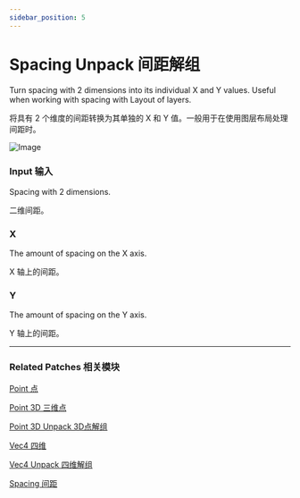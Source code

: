 ```yaml
---
sidebar_position: 5
---
```


# Spacing Unpack 间距解组

Turn spacing with 2 dimensions into its individual X and Y values. Useful when working with spacing with Layout of layers.

将具有 2 个维度的间距转换为其单独的 X 和 Y 值。一般用于在使用图层布局处理间距时。

![Image](@site/static/img/docs/Utility/spacing-unpack.png)

### Input 输入

Spacing with 2 dimensions.

二维间距。

### X

The amount of spacing on the X axis.

X 轴上的间距。

### Y

The amount of spacing on the Y axis.

Y 轴上的间距。

------

### Related Patches 相关模块

[Point 点](./Point.md)

[Point 3D 三维点](./Point%203D.md)

[Point 3D Unpack 3D点解组](./Point%203D%20Unpack.md)

[Vec4 四维](./Vec4.md)

[Vec4 Unpack 四维解组](./Vec4%20Unpack.md)

[Spacing 间距](./Spacing.md)
